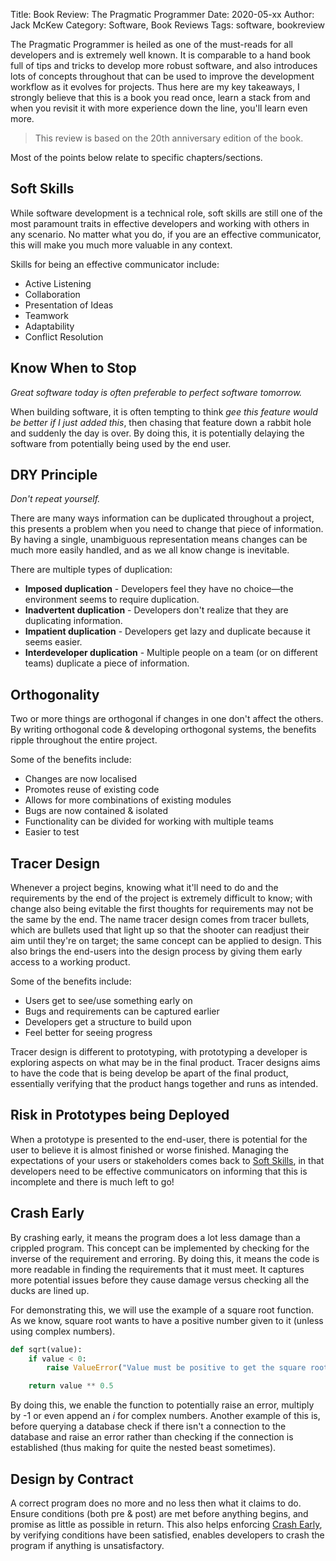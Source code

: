 Title: Book Review: The Pragmatic Programmer
Date: 2020-05-xx
Author: Jack McKew
Category: Software, Book Reviews
Tags: software, bookreview

The Pragmatic Programmer is heiled as one of the must-reads for all developers and is extremely well known. It is comparable to a hand book full of tips and tricks to develop more robust software, and also introduces lots of concepts throughout that can be used to improve the development workflow as it evolves for projects. Thus here are my key takeaways, I strongly believe that this is a book you read once, learn a stack from and when you revisit it with more experience down the line, you'll learn even more.

> This review is based on the 20th anniversary edition of the book.

Most of the points below relate to specific chapters/sections.

## Soft Skills

While software development is a technical role, soft skills are still one of the most paramount traits in effective developers and working with others in any scenario. No matter what you do, if you are an effective communicator, this will make you much more valuable in any context.

Skills for being an effective communicator include:

- Active Listening
- Collaboration
- Presentation of Ideas
- Teamwork
- Adaptability
- Conflict Resolution

## Know When to Stop

*Great software today is often preferable to perfect software tomorrow.*

When building software, it is often tempting to think *gee this feature would be better if I just added this*, then chasing that feature down a rabbit hole and suddenly the day is over. By doing this, it is potentially delaying the software from potentially being used by the end user. 

## DRY Principle

*Don't repeat yourself.*

There are many ways information can be duplicated throughout a project, this presents a problem when you need to change that piece of information. By having a single, unambiguous representation means changes can be much more easily handled, and as we all know change is inevitable.

There are multiple types of duplication:

- **Imposed duplication** - Developers feel they have no choice—the environment seems to require duplication.
- **Inadvertent duplication** - Developers don't realize that they are duplicating information.
- **Impatient duplication** - Developers get lazy and duplicate because it seems easier.
- **Interdeveloper duplication** - Multiple people on a team (or on different teams) duplicate a piece of information.

## Orthogonality

Two or more things are orthogonal if changes in one don't affect the others. By writing orthogonal code & developing orthogonal systems, the benefits ripple throughout the entire project.

Some of the benefits include:

- Changes are now localised
- Promotes reuse of existing code
- Allows for more combinations of existing modules
- Bugs are now contained & isolated
- Functionality can be divided for working with multiple teams
- Easier to test

## Tracer Design

Whenever a project begins, knowing what it'll need to do and the requirements by the end of the project is extremely difficult to know; with change also being evitable the first thoughts for requirements may not be the same by the end. The name tracer design comes from tracer bullets, which are bullets used that light up so that the shooter can readjust their aim until they're on target; the same concept can be applied to design. This also brings the end-users into the design process by giving them early access to a working product.

Some of the benefits include:

- Users get to see/use something early on
- Bugs and requirements can be captured earlier
- Developers get a structure to build upon
- Feel better for seeing progress

Tracer design is different to prototyping, with prototyping a developer is exploring aspects on what may be in the final product. Tracer designs aims to have the code that is being develop be apart of the final product, essentially verifying that the product hangs together and runs as intended.

## Risk in Prototypes being Deployed

When a prototype is presented to the end-user, there is potential for the user to believe it is almost finished or worse finished. Managing the expectations of your users or stakeholders comes back to [Soft Skills](#soft-skills), in that developers need to be effective communicators on informing that this is incomplete and there is much left to go!

## Crash Early

By crashing early, it means the program does a lot less damage than a crippled program. This concept can be implemented by checking for the inverse of the requirement and erroring. By doing this, it means the code is more readable in finding the requirements that it must meet. It captures more potential issues before they cause damage versus checking all the ducks are lined up.

For demonstrating this, we will use the example of a square root function. As we know, square root wants to have a positive number given to it (unless using complex numbers).

``` python
def sqrt(value):
    if value < 0:
        raise ValueError("Value must be positive to get the square root")

    return value ** 0.5
```

By doing this, we enable the function to potentially raise an error, multiply by -1 or even append an *i* for complex numbers. Another example of this is, before querying a database check if there isn't a connection to the database and raise an error rather than checking if the connection is established (thus making for quite the nested beast sometimes).

## Design by Contract

A correct program does no more and no less then what it claims to do. Ensure conditions (both pre & post) are met before anything begins, and promise as little as possible in return. This also helps enforcing [Crash Early](#crash-early), by verifying conditions have been satisfied, enables developers to crash the program if anything is unsatisfactory.